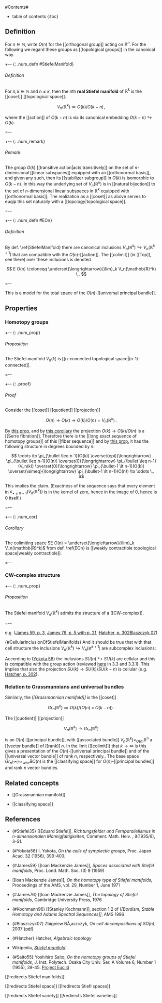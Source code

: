 
#Contents#
* table of contents
{:toc}

## Definition

For $n \in \mathbb{N}$, write $O(n)$ for the [[orthogonal group]] acting on $\mathbb{R}^n$. For the following we regard these groups as [[topological groups]] in the canonical way.

+-- {: .num_defn #StiefelManifold}
###### Definition

For $n, k \in \mathbb{N}$ and $n \leq k$, then the $n$th **real Stiefel manifold** of $\mathbb{R}^k$ is the [[coset]] [[topological space]].

$$
  V_n(\mathbb{R}^k) \coloneqq O(k)/O(k-n)
  \,,
$$

where the [[action]] of $O(k-n)$ is via its canonical embedding $O(k-n)\hookrightarrow O(k)$.

=--

+-- {: .num_remark}
###### Remark

The group $O(k)$ [[transitive action|acts transitively]] on the set of $n$-dimensional [[linear subspaces]] equipped with an [[orthonormal basis]], and given any such, then its [[stabilizer subgroup]] in $O(k)$ is isomorphic to $O(k-n)$. In this way the underlying set of $V_n(\mathbb{R}^k)$ is in [[natural bijection]] to the set of $n$-dimensional linear subspaces in $\mathbb{R}^k$ equipped with [[orthonormal basis]]. The realization as a [[coset]] as above serves to euqip this set naturally with a [[topology|topological space]].

=--

+-- {: .num_defn #EOn}
###### Definition

By def. \ref{StiefelManifold} there are canonical inclusions $V_n(\mathbb{R}^k) \hookrightarrow V_n(\mathbb{R}^{k+1})$ that are compatible with the $O(n)$-[[action]]. The [[colimit]] (in [[Top]], see there) over these inclusions is denoted

$$
  E O(n) \coloneqq \underset{\longrightarrow}{\lim}_k V_n(\mathbb{R}^k)
  \,.
$$

=--

This is a model for the total space of the $O(n)$-[[universal principal bundle]].

## Properties

### Homotopy groups

+-- {: .num_prop}
###### Proposition

The Stiefel manifold $V_n(k)$ is [[n-connected topological space|(n-1)-connected]].

=--

+-- {: .proof}
###### Proof

Consider the [[coset]] [[quotient]] [[projection]]

$$
  O(n)
    \longrightarrow
  O(k)
    \longrightarrow
  O(k)/O(n) 
    = 
  V_n(\mathbb{R}^k)
  \,.
$$

By [this prop.](orthogonal+group#OrthogonalGroupIsCompact) and by [this corollary](coset#QuotientProjectionForCompactLieSubgroupIsPrincipal) the projection $O(k)\to O(k)/O(n)$ is a [[Serre fibration]]. Therefore there is the [[long exact sequence of homotopy groups]] of this [[fiber sequence]] and by [this prop.](orthogonal+group#InclusionOfOnIntoOkIsnMinus1Equivalence) it has the following structure in degrees bounded by $n$:

$$
  \cdots
    \to
  \pi_{\bullet \leq n-1}(O(k))
    \overset{epi}{\longrightarrow}
  \pi_{\bullet \leq n-1}(O(n))
    \overset{0}{\longrightarrow}
  \pi_{\bullet \leq n-1}(V_n(k))
    \overset{0}{\longrightarrow}
  \pi_{\bullet-1 \lt n-1}(O(k))
    \overset{\simeq}{\longrightarrow}
  \pi_{\bullet-1 \lt n-1}(O(n))
    \to
  \cdots
  \,.
$$

This implies the claim. (Exactness of the sequence says that every element in $\pi_{\bullet \leq n-1}(V_n(\mathbb{R}^k))$ is in the kernel of zero, hence in the image of 0, hence is 0 itself.)

=--

+-- {: .num_cor}
###### Corollary

The colimiting space $E O(n) = \underset{\longleftarrow}{\lim}_k V_n(\mathbb{R}^k)$ from def. \ref{EOn} is [[weakly contractible topological space|weakly contractible]].

=--

### CW-complex structure

+-- {: .num_prop}
###### Proposition

The Stiefel manifold $V_n(\mathbb{R}^k)$ admits the structure of a [[CW-complex]].

=--

e.g. ([James 59, p. 3](#James59), [James 76, p. 5 with p. 21](#James76), [Hatcher, p. 302](#Hatcher)[Blaszczyk 07](#Blaszczyk07))

{#CellularInclusionOfStiefelManifolds} And it should be true that with that cell structure the inclusions $V_n(\mathbb{R}^k) \hookrightarrow V_n(\mathbb{R}^{k+1})$ are subcomplex inclusions:

According to ([Yokota 56](#Yokota56)) the inclusions $SU(n)\hookrightarrow SU(k)$ are cellular and this is compatible with the group action (reviewed [here](http://web.stanford.edu/~kupers/liegroups.pdf) in 3.3 and 3.3.1). This implies that also the projection $SU(k) \to SU(k)/SU(k-n)$ is cellular (e.g. [Hatcher, p. 302](#Hatcher)).



### Relation to Grassmannians and universal bundles

Similarly, the _[[Grassmannian manifold]]_ is the [[coset]]

$$
  Gr_n(\mathbb{R}^k) \coloneqq O(k)/(O(n)\times O(k-n))
  \,.
$$

The [[quotient]] [[projection]]

$$
  V_{n}(\mathbb{R}^k)\longrightarrow Gr_n(\mathbb{R}^k)
$$

is an $O(n)$-[[principal bundle]], with [[associated bundle]] $V_n(\mathbb{R}^k)\times_{O(n)} \mathbb{R}^n$ a [[vector bundle]] of [[rank]] $n$. In the limit ([[colimit]]) that $k \to \infty$ is this gives a presentation of the $O(n)$-[[universal principal bundle]] and of the [[universal vector bundle]] of rank $n$, respectively.. The base space $Gr_n(\infty)\simeq_{whe} B O(n)$ is the [[classifying space]] for $O(n)$-[[principal bundles]] and rank $n$ vector bundles.



## Related concepts

* [[Grassmannian manifold]]

* [[classifying space]]

## References

* {#Stiefel35} [[Eduard Stiefel]], _Richtungsfelder und Fernparallelismus in
$n$-dimensionalen Mannigfaltigkeiten_, Comment. Math. Helv. , 8(1935/6),
3-51.

* {#Yokota56} I. Yokota, _On the cells of symplectic groups_, Proc. Japan Acad. 32 (1956), 399-400.


* {#James59} [[Ioan Mackenzie James]], _Spaces associated with Stiefel manifolds_, Proc. Lond. Math. Soc. (3) 9 (1959)

* [[Ioan Mackenzie James]], _On the homotopy type of Stiefel manifolds_, Proceedings of the AMS, vol. 29, Number 1, June 1971

* {#James76} [[Ioan Mackenzie James]], _The topology of Stiefel manifolds_, Cambridge University Press, 1976


* {#Kochmann96} [[Stanley Kochmann]], section 1.2 of _[[Bordism, Stable Homotopy and Adams Spectral Sequences]]_, AMS 1996

* {#Blaszczyk07} Zbigniew BÅ‚aszczyk, _On cell decompositions of $SO(n)$_, 2007 ([pdf](http://knm.mat.umk.pl/pliki/konferencje/zb_lsait3_2007.pdf))

* {#Hatcher} Hatcher, _Algebraic topology_

* Wikipedia, _[Stiefel manifold](https://en.wikipedia.org/wiki/Stiefel_manifold)_

* {#Saito55} Yoshihiro Saito, _On the homotopy groups of Stiefel manifolds_, J. Inst. Polytech. Osaka City Univ. Ser. A Volume 6, Number 1 (1955), 39-45. [Project Euclid](http://projecteuclid.org/euclid.ojm/1353054734)

[[!redirects Stiefel manifolds]]

[[!redirects Stiefel space]]
[[!redirects Stiefl spaces]]

[[!redirects Stiefel variety]]
[[!redirects Stiefel varieties]]